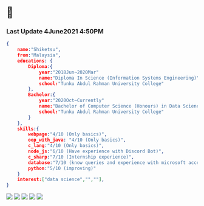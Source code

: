 # 👋
### Last Update 4June2021 4:50PM
```json
{
    name:"Shiketsu",
    from:"Malaysia",
    educations: {
        Diploma:{
            year:"2018Jun~2020Mar"
            name:"Diploma In Science (Information Systems Engineering)"
            school:"Tunku Abdul Rahman University College"
        },
        Bachelor:{
            year:"2020Oct~Currently"
            name:"Bachelor of Computer Science (Honours) in Data Science"
            school:"Tunku Abdul Rahman University College"
        }
    },
    skills:{
        webpage:"4/10 (Only basics)",
        oop_with_java: "4/10 (Only basics)",
        c_lang:"4/10 (Only basics)",
        node_js:"6/10 (Have experience with Discord Bot)",
        c_sharp:"7/10 (Internship experience)",
        database:"7/10 (know queries and experience with microsoft access)",
        python:"5/10 (improving)"
    }
    interest:["data science","",""],
}
```
![](https://github-profile-summary-cards.vercel.app/api/cards/profile-details?username=Ksenon07147&theme=vue)
![](https://github-profile-summary-cards.vercel.app/api/cards/repos-per-language?username=Ksenon07147&theme=vue)
![](https://github-profile-summary-cards.vercel.app/api/cards/most-commit-language?username=Ksenon07147&theme=vue)
![](https://github-profile-summary-cards.vercel.app/api/cards/stats?username=Ksenon07147&theme=vue)
![](https://github-profile-summary-cards.vercel.app/api/cards/productive-time?username=Ksenon07147&theme=vue)